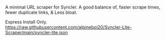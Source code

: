 A minimal URL scraper for Syncler. A good balance of, faster scrape times, fewer duplicate links, & Less bloat.

Express Install Only.
https://raw.githubusercontent.com/alpineboi20/Syncler-Lite-Scraper/main/syncler-lite.json
